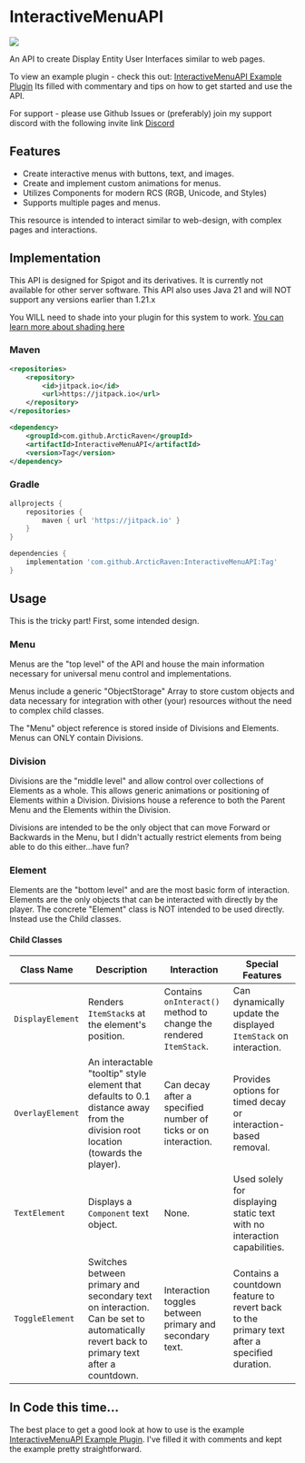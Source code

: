 # InteractiveMenuAPI
[![](https://jitpack.io/v/ArcticRaven/InteractiveMenuAPI.svg)](https://jitpack.io/#ArcticRaven/InteractiveMenuAPI)

An API to create Display Entity User Interfaces similar to web pages.

To view an example plugin - check this out: [InteractiveMenuAPI Example Plugin](https://github.com/ArcticRaven/InteractiveMenuAPI-ExamplePlugin)
Its filled with commentary and tips on how to get started and use the API. 

For support - please use Github Issues or (preferably) join my support discord with the following invite link 
[Discord](https://discord.gg/xErSpeWa8d)

## Features

- Create interactive menus with buttons, text, and images.
- Create and implement custom animations for menus.
- Utilizes Components for modern RCS (RGB, Unicode, and Styles)
- Supports multiple pages and menus.

This resource is intended to interact similar to web-design, with complex pages and interactions.

## Implementation

This API is designed for Spigot and its derivatives. It is currently not available for other server software.
This API also uses Java 21 and will NOT support any versions earlier than 1.21.x

You WILL need to shade into your plugin for this system to work. 
[You can learn more about shading here](https://gradleup.com/shadow/introduction/)

### Maven
```xml
<repositories>
    <repository>
        <id>jitpack.io</id>
        <url>https://jitpack.io</url>
    </repository>
</repositories>

<dependency>
    <groupId>com.github.ArcticRaven</groupId>
    <artifactId>InteractiveMenuAPI</artifactId>
    <version>Tag</version>
</dependency>
```

### Gradle
```gradle
allprojects {
    repositories {
        maven { url 'https://jitpack.io' }
    }
}

dependencies {
    implementation 'com.github.ArcticRaven:InteractiveMenuAPI:Tag'
}
```

## Usage
This is the tricky part! First, some intended design. 

### Menu
Menus are the "top level" of the API and house the main information necessary for universal menu control
and implementations. 

Menus include a generic "ObjectStorage" Array to store custom objects and data necessary for integration with
other (your) resources without the need to complex child classes. 

The "Menu" object reference is stored inside of Divisions and Elements. Menus can ONLY contain Divisions.

### Division
Divisions are the "middle level" and allow control over collections of Elements as a whole. This allows generic
animations or positioning of Elements within a Division. Divisions house a reference to both the Parent Menu and the
Elements within the Division. 

Divisions are intended to be the only object that can move Forward or Backwards in the Menu, but I didn't actually restrict
elements from being able to do this either...have fun?

### Element
Elements are the "bottom level" and are the most basic form of interaction. Elements are the only objects that can be
interacted with directly by the player. The concrete "Element" class is NOT intended to be used directly. Instead use
the Child classes.
#### Child Classes

| **Class Name**    | **Description**                                                                                                                                     | **Interaction**                                                                                   | **Special Features**                                                                                     |
|-------------------|-----------------------------------------------------------------------------------------------------------------------------------------------------|---------------------------------------------------------------------------------------------------|---------------------------------------------------------------------------------------------------------------------|
| `DisplayElement`  | Renders `ItemStack`s at the element's position.                                                                                                     | Contains `onInteract()` method to change the rendered `ItemStack`.                                | Can dynamically update the displayed `ItemStack` on interaction.                                                    |
| `OverlayElement`  | An interactable "tooltip" style element that defaults to 0.1 distance away from the division root location (towards the player).                    | Can decay after a specified number of ticks or on interaction.                                    | Provides options for timed decay or interaction-based removal.                                                      |
| `TextElement`     | Displays a `Component` text object.                                                                                                                 | None.                                                                                             | Used solely for displaying static text with no interaction capabilities.                                            |
| `ToggleElement`   | Switches between primary and secondary text on interaction. Can be set to automatically revert back to primary text after a countdown.              | Interaction toggles between primary and secondary text.                                           | Contains a countdown feature to revert back to the primary text after a specified duration.                         |

## In Code this time...

The best place to get a good look at how to use is the example [InteractiveMenuAPI Example Plugin](https://github.com/ArcticRaven/InteractiveMenuAPI-ExamplePlugin). 
I've filled it with comments and kept the example pretty straightforward. 

